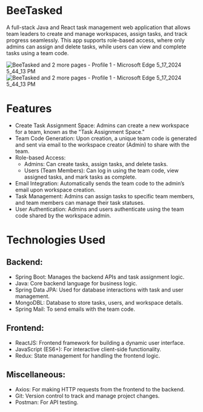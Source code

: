 # BeeTasked
A full-stack Java and React task management web application that allows team leaders to create and manage workspaces, assign tasks, and track progress seamlessly. This app supports role-based access, where only admins can assign and delete tasks, while users can view and complete tasks using a team code.

![BeeTasked and 2 more pages - Profile 1 - Microsoft​ Edge 5_17_2024 5_44_13 PM](https://github.com/user-attachments/assets/7e528aee-9f10-4851-8940-2d80e4f20928)
![BeeTasked and 2 more pages - Profile 1 - Microsoft​ Edge 5_17_2024 5_44_13 PM](https://github.com/user-attachments/assets/1719d66f-4c63-4dc5-bb86-cb7581ba36dc)


# Features
* Create Task Assignment Space: Admins can create a new workspace for a team, known as the "Task Assignment Space."
* Team Code Generation: Upon creation, a unique team code is generated and sent via email to the workspace creator (Admin) to share with the team.
* Role-based Access:
  * Admins: Can create tasks, assign tasks, and delete tasks.
  * Users (Team Members): Can log in using the team code, view assigned tasks, and mark tasks as complete.
* Email Integration: Automatically sends the team code to the admin’s email upon workspace creation.
* Task Management: Admins can assign tasks to specific team members, and team members can manage their task statuses.
* User Authentication: Admins and users authenticate using the team code shared by the workspace admin.

# Technologies Used
## Backend:
* Spring Boot: Manages the backend APIs and task assignment logic.
* Java: Core backend language for business logic.
* Spring Data JPA: Used for database interactions with task and user management.
* MongoDBL: Database to store tasks, users, and workspace details.
* Spring Mail: To send emails with the team code.
  
## Frontend:
* ReactJS: Frontend framework for building a dynamic user interface.
* JavaScript (ES6+): For interactive client-side functionality.
* Redux: State management for handling the frontend logic.
  
## Miscellaneous:
* Axios: For making HTTP requests from the frontend to the backend.
* Git: Version control to track and manage project changes.
* Postman: For API testing.
